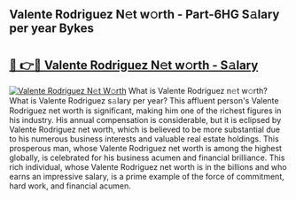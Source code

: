 ## Valente Rodriguez N𝚎t w𝚘rth - Part-6HG S𝚊lary per year Bykes

# <h2><a href="http://gc48on.nevu.top/?p=Valente+Rodriguez">🔗 👉🔴 Valente Rodriguez N𝚎t w𝚘rth - S𝚊lary</a></h2>

[![Valente Rodriguez N𝚎t W𝚘rth](https://i.imgur.com/Oavwk0R.jpeg)](http://gc48on.nevu.top/?p=Valente+Rodriguez)
What is Valente Rodriguez n𝚎t w𝚘rth? What is Valente Rodriguez s𝚊lary per year?
This affluent person's Valente Rodriguez net worth is significant, making him one of the richest figures in his industry. His annual compensation is considerable, but it is eclipsed by Valente Rodriguez net worth, which is believed to be more substantial due to his numerous business interests and valuable real estate holdings. This prosperous man, whose Valente Rodriguez net worth is among the highest globally, is celebrated for his business acumen and financial brilliance. This rich individual, whose Valente Rodriguez net worth is in the billions and who earns an impressive salary, is a prime example of the force of commitment, hard work, and financial acumen.
